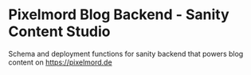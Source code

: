 # Pixelmord Blog Backend - Sanity Content Studio

Schema and deployment functions for sanity backend that powers blog content on https://pixelmord.de